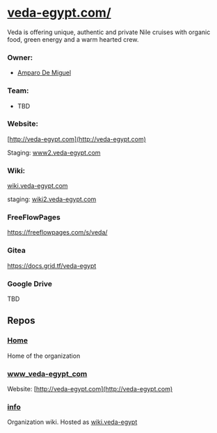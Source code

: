 # [veda-egypt.com/](http://veda-egypt.com/)
Veda is offering unique, authentic and private Nile cruises with organic food, green energy and a warm hearted crew.

### Owner: 
* [Amparo De Miguel](https://www.linkedin.com/in/amparodemiguel/)

### Team:
* TBD

### Website:

[http://veda-egypt.com](http://veda-egypt.com)

Staging: [www2.veda-egypt.com](https://www2.veda-egypt.com/)

### Wiki:

[wiki.veda-egypt.com](http://wiki.veda-egypt.com/)

staging: [wiki2.veda-egypt.com](http://wiki2.veda-egypt.com)

### FreeFlowPages
https://freeflowpages.com/s/veda/

### Gitea
https://docs.grid.tf/veda-egypt

### Google Drive
TBD

## Repos

### [Home](https://github.com/veda-egypt/home)
Home of the organization

### [www_veda-egypt_com](https://github.com/veda-egypt/www_veda-egypt_com)
Website: [http://veda-egypt.com](http://veda-egypt.com) 

### [info](https://github.com/veda-egypt/info)
Organization wiki. Hosted as [wiki.veda-egypt](http://wiki.veda-egypt/)

